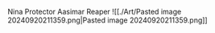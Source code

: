Nina Protector Aasimar Reaper
![[./Art/Pasted image 20240920211359.png|Pasted image 20240920211359.png]]